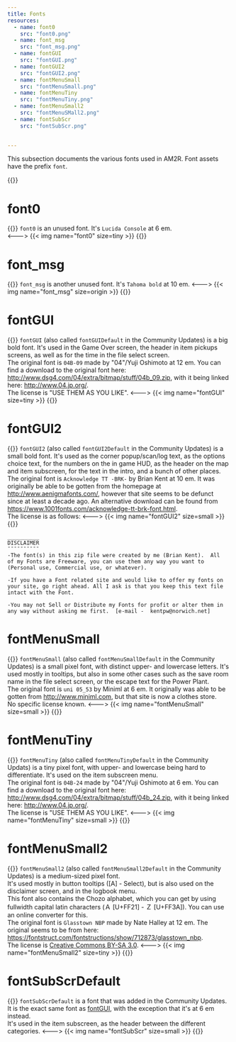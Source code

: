 ```yaml
---
title: Fonts
resources:
  - name: font0
    src: "font0.png"
  - name: font_msg
    src: "font_msg.png"
  - name: fontGUI
    src: "fontGUI.png"
  - name: fontGUI2
    src: "fontGUI2.png"
  - name: fontMenuSmall
    src: "fontMenuSmall.png"
  - name: fontMenuTiny
    src: "fontMenuTiny.png"
  - name: fontMenuSmall2
    src: "fontMenuSMall2.png"
  - name: fontSubScr
    src: "fontSubScr.png"
    

---
```

This subsection documents the various fonts used in AM2R. Font assets have the prefix `font`.

{{<toc>}}

# font0
{{<columns size=large >}}
`font0` is an unused font. It's `Lucida Console` at 6 em.  
<--->
{{< img name="font0" size=tiny >}}
{{</columns>}}

# font_msg
{{<columns size=large >}}
`font_msg` is another unused font. It's `Tahoma bold` at 10 em.
<--->
{{< img name="font_msg" size=origin >}}
{{</columns>}}

# fontGUI
{{<columns size=large >}}
`fontGUI` (also called `fontGUIDefault` in the Community Updates) is a big bold font. It's used in the Game Over screen, the header in item pickups screens, as well as for the time in the file select screen.  
The original font is `04B-09` made by "04"/Yuji Oshimoto at 12 em. You can find a download to the original font here: http://www.dsg4.com/04/extra/bitmap/stuff/04b_09.zip, with it being linked here: http://www.04.jp.org/.  
The license is "USE THEM AS YOU LIKE".
<--->
{{< img name="fontGUI" size=tiny >}}
{{</columns>}}

# fontGUI2
{{<columns size=large >}}
`fontGUI2` (also called `fontGUI2Default` in the Community Updates) is a small bold font. It's used as the corner popup/scan/log text, as the options choice text, for the numbers on the in game HUD, as the header on the map and item subscreen, for the text in the intro, and a bunch of other places.  
The original font is `Acknowledge TT -BRK-` by Brian Kent at 10 em. It was originally be able to be gotten from the homepage at http://www.aenigmafonts.com/, however that site seems to be defunct since at least a decade ago. An alternative download can be found from https://www.1001fonts.com/acknowledge-tt-brk-font.html.  
The license is as follows:
<--->
{{< img name="fontGUI2" size=small >}}
{{</columns>}}
```
__________
DISCLAIMER
¯¯¯¯¯¯¯¯¯¯
-The font(s) in this zip file were created by me (Brian Kent).  All
of my Fonts are Freeware, you can use them any way you want to
(Personal use, Commercial use, or whatever).

-If you have a Font related site and would like to offer my fonts on
your site, go right ahead. All I ask is that you keep this text file
intact with the Font.

-You may not Sell or Distribute my Fonts for profit or alter them in
any way without asking me first.  [e-mail -  kentpw@norwich.net]
```


# fontMenuSmall
{{<columns size=large >}}
`fontMenuSmall` (also called `fontMenuSmallDefault` in the Community Updates) is a small pixel font, with distinct upper- and lowercase letters. It's used mostly in tooltips, but also in some other cases such as the save room name in the file select screen, or the escape text for the Power Plant.  
The original font is `uni 05_53` by Miniml at 6 em. It originally was able to be gotten from http://www.miniml.com, but that site is now a clothes store.  
No specific license known.
<--->
{{< img name="fontMenuSmall" size=small >}}
{{</columns>}}

# fontMenuTiny
{{<columns size=large >}}
`fontMenuTiny` (also called `fontMenuTinyDefault` in the Community Updats) is a tiny pixel font, with upper- and lowercase being hard to differentiate. It's used on the item subscreen menu.  
The original font is `04B-24` made by "04"/Yuji Oshimoto at 6 em. You can find a download to the original font here: http://www.dsg4.com/04/extra/bitmap/stuff/04b_24.zip, with it being linked here: http://www.04.jp.org/.  
The license is "USE THEM AS YOU LIKE".
<--->
{{< img name="fontMenuTiny" size=small >}}
{{</columns>}}

# fontMenuSmall2
{{<columns size=large >}}
`fontMenuSmall2` (also called `fontMenuSmall2Default` in the Community Updates) is a medium-sized pixel font.  
It's used mostly in button tooltips ([A] - Select), but is also used on the disclaimer screen, and in the logbook menu.  
This font also contains the Chozo alphabet, which you can get by using fullwidth capital latin characters (Ａ [U+FF21] - Ｚ [U+FF3A]). You can use an online converter for this.  
The original font is `Glasstown NBP` made by Nate Halley at 12 em. The original seems to be from here: https://fontstruct.com/fontstructions/show/712873/glasstown_nbp.  
The license is [Creative Commons BY-SA 3.0](https://creativecommons.org/licenses/by-sa/3.0/).
<--->
{{< img name="fontMenuSmall2" size=tiny >}}
{{</columns>}}

# fontSubScrDefault
{{<columns size=large >}}
`fontSubScrDefault` is a font that was added in the Community Updates. It is the exact same font as [fontGUI](#fontgui), with the exception that it's at 6 em instead.  
It's used in the item subscreen, as the header between the different categories.
<--->
{{< img name="fontSubScr" size=small >}}
{{</columns>}}
